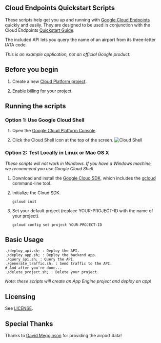 ## Cloud Endpoints Quickstart Scripts

These scripts help get you up and running with [Google Cloud Endpoints](https://cloud.google.com/endpoints/)
quickly and easily. They are designed to be used in conjunction with the
Cloud Endpoints [Quickstart Guide](#TBD).

The included API lets you query the name of an airport from its
three-letter IATA code.

*This is an example application, not an official Google product.*

## Before you begin

1. Create a new
[Cloud Platform project](https://console.cloud.google.com/projectcreate).

1. [Enable billing](https://support.google.com/cloud/answer/6293499#enable-billing)
   for your project.

## Running the scripts

### Option 1: Use Google Cloud Shell

1. Open the [Google Cloud Platform
   Console](https://console.cloud.google.com/?_ga=1.38191587.1500870598.1489443487).

1. Click the Cloud Shell icon at the top of the screen.
![Cloud Shell](https://cloud.google.com/shell/docs/images/shell_icon.png)

### Option 2: Test Locally in Linux or Mac OS X

*These scripts will not work in Windows. If you have a Windows machine, we
recommend you use Google Cloud Shell.*

1.  Download and install the [Google Cloud
    SDK](https://cloud.google.com/sdk/docs/), which includes the
    [gcloud](https://cloud.google.com/sdk/gcloud/) command-line tool.

1.  Initialize the Cloud SDK.

        gcloud init

1.  Set your default project (replace YOUR-PROJECT-ID with the name of your
    project).

        gcloud config set project YOUR-PROJECT-ID

## Basic Usage


    ./deploy_api.sh; : Deploy the API.
    ./deploy_app.sh; : Deploy the backend app.
    ./query_api.sh; : Query the API.
    ./generate_traffic.sh; : Send traffic to the API.
    # And after you're done...
    ./delete_project.sh; : Delete your project.

*Note: these scripts will create an App Engine project and deploy an app!*

## Licensing

See [LICENSE](LICENSE).

## Special Thanks

Thanks to [David Megginson](http://ourairports.com/about.html#credits) for
providing the airport data!
